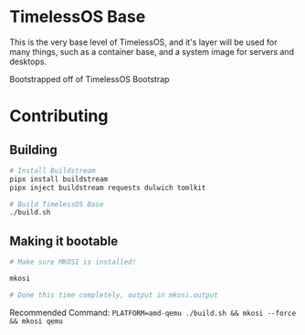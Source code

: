 # TimelessOS Base

This is the very base level of TimelessOS, and it's layer will be used for many things, such as a container base, and a system image for servers and desktops.

Bootstrapped off of TimelessOS Bootstrap

# Contributing

## Building

```bash
# Install Buildstream
pipx install buildstream
pipx inject buildstream requests dulwich tomlkit

# Build TimelessOS Base
./build.sh
```

## Making it bootable

```bash
# Make sure MKOSI is installed!

mkosi

# Done this time completely, output in mkosi.output
```

Recommended Command:
`PLATFORM=amd-qemu ./build.sh && mkosi --force && mkosi qemu`